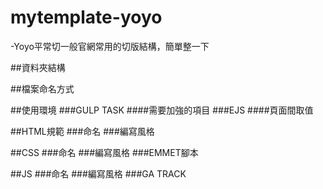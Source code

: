 # mytemplate-yoyo
-Yoyo平常切一般官網常用的切版結構，簡單整一下


##資料夾結構


##檔案命名方式


##使用環境
###GULP TASK
####需要加強的項目
###EJS
####頁面間取值


##HTML規範
###命名
###編寫風格


##CSS
###命名
###編寫風格
###EMMET腳本


##JS
###命名
###編寫風格
###GA TRACK